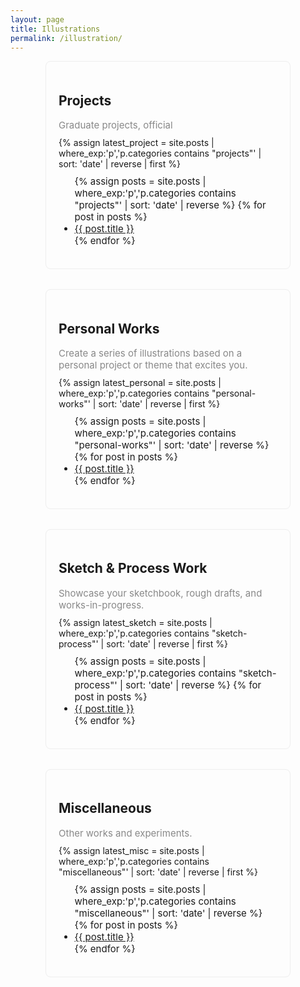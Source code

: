```yaml
---
layout: page
title: Illustrations
permalink: /illustration/
---
```


<section class="category-list-section">
  <div style="display: flex; flex-wrap: wrap; gap: 32px; justify-content: center;">
    <!-- Projects -->
    <div style="flex:1 1 300px; min-width:260px; max-width:350px; border:1px solid #eee; border-radius:8px; padding:20px;">
      <h2>Projects</h2>
      <div style="margin-bottom:10px; color:#888; font-size:15px;">Graduate projects, official</div>
      {% assign latest_project = site.posts | where_exp:'p','p.categories contains "projects"' | sort: 'date' | reverse | first %}
      <ul style="margin-top:10px; font-size:15px;">
        {% assign posts = site.posts | where_exp:'p','p.categories contains "projects"' | sort: 'date' | reverse %}
        {% for post in posts %}
          <li><a href="{{ post.url | relative_url }}">{{ post.title }}</a></li>
        {% endfor %}
      </ul>
    </div>
    <!-- Personal Works -->
    <div style="flex:1 1 300px; min-width:260px; max-width:350px; border:1px solid #eee; border-radius:8px; padding:20px;">
      <h2>Personal Works</h2>
      <div style="margin-bottom:10px; color:#888; font-size:15px;">Create a series of illustrations based on a personal project or theme that excites you.</div>
      {% assign latest_personal = site.posts | where_exp:'p','p.categories contains "personal-works"' | sort: 'date' | reverse | first %}
      <ul style="margin-top:10px; font-size:15px;">
        {% assign posts = site.posts | where_exp:'p','p.categories contains "personal-works"' | sort: 'date' | reverse %}
        {% for post in posts %}
          <li><a href="{{ post.url | relative_url }}">{{ post.title }}</a></li>
        {% endfor %}
      </ul>
    </div>
    <!-- Sketch & Process Work -->
    <div style="flex:1 1 300px; min-width:260px; max-width:350px; border:1px solid #eee; border-radius:8px; padding:20px;">
      <h2>Sketch & Process Work</h2>
      <div style="margin-bottom:10px; color:#888; font-size:15px;">Showcase your sketchbook, rough drafts, and works-in-progress.</div>
      {% assign latest_sketch = site.posts | where_exp:'p','p.categories contains "sketch-process"' | sort: 'date' | reverse | first %}
      <ul style="margin-top:10px; font-size:15px;">
        {% assign posts = site.posts | where_exp:'p','p.categories contains "sketch-process"' | sort: 'date' | reverse %}
        {% for post in posts %}
          <li><a href="{{ post.url | relative_url }}">{{ post.title }}</a></li>
        {% endfor %}
      </ul>
    </div>
    <!-- Miscellaneous -->
    <div style="flex:1 1 300px; min-width:260px; max-width:350px; border:1px solid #eee; border-radius:8px; padding:20px;">
      <h2>Miscellaneous</h2>
      <div style="margin-bottom:10px; color:#888; font-size:15px;">Other works and experiments.</div>
      {% assign latest_misc = site.posts | where_exp:'p','p.categories contains "miscellaneous"' | sort: 'date' | reverse | first %}
      <ul style="margin-top:10px; font-size:15px;">
        {% assign posts = site.posts | where_exp:'p','p.categories contains "miscellaneous"' | sort: 'date' | reverse %}
        {% for post in posts %}
          <li><a href="{{ post.url | relative_url }}">{{ post.title }}</a></li>
        {% endfor %}
      </ul>
    </div>
  </div>
</section>